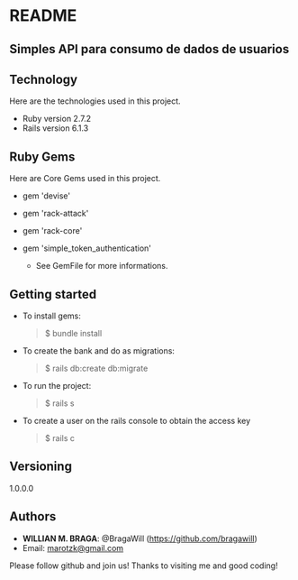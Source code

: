 # README

## Simples API para consumo de dados de usuarios

## Technology
Here are the technologies used in this project.

- Ruby version 2.7.2
- Rails version 6.1.3

## Ruby Gems

Here are Core Gems used in this project.

- gem 'devise'
- gem 'rack-attack'
- gem 'rack-core'
- gem 'simple_token_authentication'

  - See GemFile for more informations.

## Getting started

- To install gems:
  > $ bundle install
- To create the bank and do as migrations:
  > $ rails db:create db:migrate 
- To run the project:
  > $ rails s
- To create a user on the rails console to obtain the access key
  > $ rails c 

## Versioning

1.0.0.0

## Authors

- **WILLIAN M. BRAGA**: @BragaWill (https://github.com/bragawill)
- Email: marotzk@gmail.com

Please follow github and join us!
Thanks to visiting me and good coding!